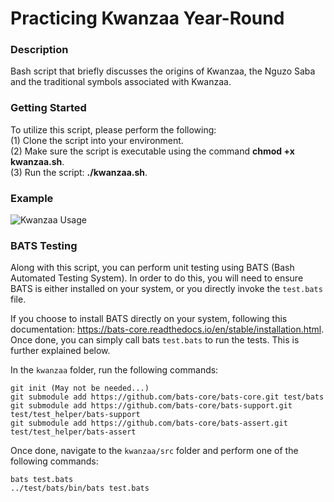 # Practicing Kwanzaa Year-Round

### Description
Bash script that briefly discusses the origins of Kwanzaa, the Nguzo Saba and the traditional symbols associated with Kwanzaa.


### Getting Started
To utilize this script, please perform the following:\
(1) Clone the script into your environment.\
(2) Make sure the script is executable using the command **chmod +x kwanzaa.sh**.\
(3) Run the script: **./kwanzaa.sh**.

### Example
![Kwanzaa Usage](https://github.com/markusewalker/Misc-Bash-Scripts/blob/master/kwanzaa/kwanzaa-usage.jpg)

### BATS Testing
Along with this script, you can perform unit testing using BATS (Bash Automated Testing System). In order to do this, you will need to ensure BATS is either installed on your system, or you directly invoke the `test.bats` file.

If you choose to install BATS directly on your system, following this documentation: https://bats-core.readthedocs.io/en/stable/installation.html. Once done, you can simply call bats `test.bats` to run the tests. This is further explained below.

In the `kwanzaa` folder, run the following commands:

`git init (May not be needed...)` \
`git submodule add https://github.com/bats-core/bats-core.git test/bats` \
`git submodule add https://github.com/bats-core/bats-support.git test/test_helper/bats-support` \
`git submodule add https://github.com/bats-core/bats-assert.git test/test_helper/bats-assert`

Once done, navigate to the `kwanzaa/src` folder and perform one of the following commands:

`bats test.bats` \
`../test/bats/bin/bats test.bats`
